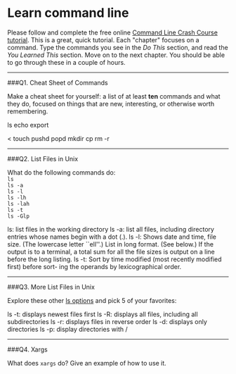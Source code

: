 # Learn command line

Please follow and complete the free online [Command Line Crash Course
tutorial](http://cli.learncodethehardway.org/book/). This is a great,
quick tutorial. Each "chapter" focuses on a command. Type the commands
you see in the _Do This_ section, and read the _You Learned This_
section. Move on to the next chapter. You should be able to go through
these in a couple of hours.

---

###Q1.  Cheat Sheet of Commands  

Make a cheat sheet for yourself: a list of at least **ten** commands and what they do, focused on things that are new, interesting, or otherwise worth remembering.

ls
echo
export
>
<
touch
pushd
popd
mkdir
cp
rm -r

---

###Q2.  List Files in Unix   

What do the following commands do:  
`ls`  
`ls -a`  
`ls -l`  
`ls -lh`  
`ls -lah`  
`ls -t`  
`ls -Glp`  

ls: list files in the working directory
ls -a: list all files, including directory entries whose names begin with a dot (.).
ls -l: Shows date and time, file size.  (The lowercase letter ``ell''.)  List in long format.  (See
             below.)  If the output is to a terminal, a total sum for all the
             file sizes is output on a line before the long listing.
ls -t: Sort by time modified (most recently modified first) before sort-
             ing the operands by lexicographical order.
 

---

###Q3.  More List Files in Unix  

Explore these other [ls options](http://www.techonthenet.com/unix/basic/ls.php) and pick 5 of your favorites:

ls -t: displays newest files first
ls -R: displays all files, including all subdirectories
ls -r: displays files in reverse order
ls -d: displays only directories
ls -p: display directories with /

---

###Q4.  Xargs   

What does `xargs` do? Give an example of how to use it.



 

